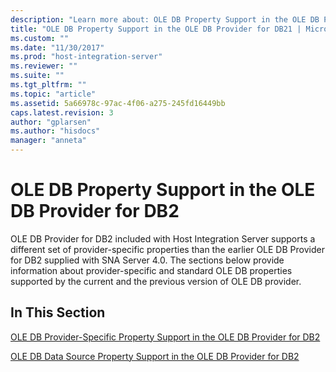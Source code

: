 ```yaml
---
description: "Learn more about: OLE DB Property Support in the OLE DB Provider for DB2"
title: "OLE DB Property Support in the OLE DB Provider for DB21 | Microsoft Docs"
ms.custom: ""
ms.date: "11/30/2017"
ms.prod: "host-integration-server"
ms.reviewer: ""
ms.suite: ""
ms.tgt_pltfrm: ""
ms.topic: "article"
ms.assetid: 5a66978c-97ac-4f06-a275-245fd16449bb
caps.latest.revision: 3
author: "gplarsen"
ms.author: "hisdocs"
manager: "anneta"
---
```

# OLE DB Property Support in the OLE DB Provider for DB2
OLE DB Provider for DB2 included with Host Integration Server supports a different set of provider-specific properties than the earlier OLE DB Provider for DB2 supplied with SNA Server 4.0. The sections below provide information about provider-specific and standard OLE DB properties supported by the current and the previous version of OLE DB provider.  
  
## In This Section  
 [OLE DB Provider-Specific Property Support in the OLE DB Provider for DB2](../core/ole-db-provider-specific-property-support-in-the-ole-db-provider-for-db21.md)  
  
 [OLE DB Data Source Property Support in the OLE DB Provider for DB2](../core/ole-db-data-source-property-support-in-the-ole-db-provider-for-db22.md)
